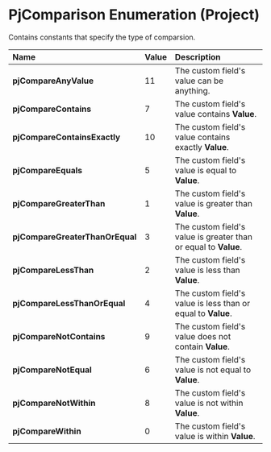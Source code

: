 
# PjComparison Enumeration (Project)

Contains constants that specify the type of comparsion.



|**Name**|**Value**|**Description**|
|:-----|:-----|:-----|
| **pjCompareAnyValue**|11|The custom field's value can be anything.|
| **pjCompareContains**|7|The custom field's value contains  **Value**.|
| **pjCompareContainsExactly**|10|The custom field's value contains exactly  **Value**.|
| **pjCompareEquals**|5|The custom field's value is equal to  **Value**.|
| **pjCompareGreaterThan**|1|The custom field's value is greater than  **Value**.|
| **pjCompareGreaterThanOrEqual**|3|The custom field's value is greater than or equal to  **Value**.|
| **pjCompareLessThan**|2|The custom field's value is less than  **Value**.|
| **pjCompareLessThanOrEqual**|4|The custom field's value is less than or equal to  **Value**.|
| **pjCompareNotContains**|9|The custom field's value does not contain  **Value**.|
| **pjCompareNotEqual**|6|The custom field's value is not equal to  **Value**.|
| **pjCompareNotWithin**|8|The custom field's value is not within  **Value**.|
| **pjCompareWithin**|0|The custom field's value is within  **Value**.|

